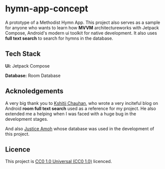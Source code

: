# hymn-app-concept

A prototype of a Methodist Hymn App.
This project also serves as a sample for anyone who wants to learn how **MVVM** architectureworks with Jetpack Compose, Android's modern ui toolkit for native development.
It also uses **full text search** to search for hymns in the database.

## Tech Stack

**Ui:** Jetpack Compose

**Database:** Room Database

## Acknoledgements

A very big thank you to [Kshitij Chauhan](https://twitter.com/haroldadmin?s=20), who wrote a
very inciteful blog on Android **room full text search** used as a reference for my project.
He also extended me a helping when I was faced with a huge bug in the development stages.

And also [Justice Amoh](http://justiceamoh.github.io/) whose database was used in the
development of this project.

## Licence
This project is [CC0 1.0 Universal (CC0 1.0)](https://creativecommons.org/publicdomain/zero/1.0/) licenced.


